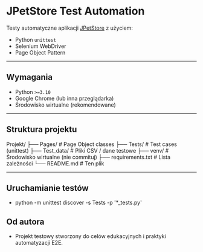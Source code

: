 # JPetStore Test Automation

Testy automatyczne aplikacji [JPetStore](https://petstore.octoperf.com) z użyciem:
- Python `unittest`
- Selenium WebDriver
- Page Object Pattern

---

## Wymagania

- Python `>=3.10`
- Google Chrome (lub inna przeglądarka)
- Środowisko wirtualne (rekomendowane)

---

## Struktura projektu

Projekt/
├── Pages/               # Page Object classes
├── Tests/               # Test cases (unittest)
├── Test_data/           # Pliki CSV / dane testowe
├── venv/                # Środowisko wirtualne (nie commituj)
├── requirements.txt     # Lista zależności
└── README.md            # Ten plik

---

## Uruchamianie testów

- python -m unittest discover -s Tests -p '*_tests.py'

## Od autora

- Projekt testowy stworzony do celów edukacyjnych i praktyki automatyzacji E2E.